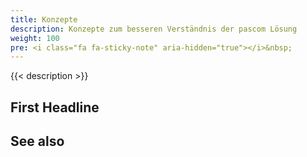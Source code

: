 ```yaml
---
title: Konzepte
description: Konzepte zum besseren Verständnis der pascom Lösung
weight: 100
pre: <i class="fa fa-sticky-note" aria-hidden="true"></i>&nbsp;
---
```

 
 
{{< description >}}
 
 
## First Headline
 
 
## See also